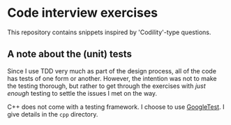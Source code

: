 Code interview exercises
=======
This repository contains snippets inspired by 'Codility'-type questions.

A note about the (unit) tests
-------
Since I use TDD very much as part of the design process, all of the code has
tests of one form or another. However, the intention was not to make the
testing thorough, but rather to get through the exercises with _just enough_
testing to settle the issues I met on the way.

C++ does not come with a testing framework. I choose to use
[GoogleTest](https://github.com/google/googletest). I give details in the `cpp`
directory.
